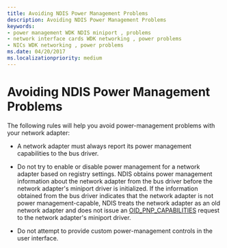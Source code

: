 ```yaml
---
title: Avoiding NDIS Power Management Problems
description: Avoiding NDIS Power Management Problems
keywords:
- power management WDK NDIS miniport , problems
- network interface cards WDK networking , power problems
- NICs WDK networking , power problems
ms.date: 04/20/2017
ms.localizationpriority: medium
---
```


# Avoiding NDIS Power Management Problems





The following rules will help you avoid power-management problems with your network adapter:

-   A network adapter must always report its power management capabilities to the bus driver.

-   Do not try to enable or disable power management for a network adapter based on registry settings. NDIS obtains power management information about the network adapter from the bus driver before the network adapter's miniport driver is initialized. If the information obtained from the bus driver indicates that the network adapter is not power management-capable, NDIS treats the network adapter as an old network adapter and does not issue an [OID\_PNP\_CAPABILITIES](./oid-pnp-capabilities.md) request to the network adapter's miniport driver.

-   Do not attempt to provide custom power-management controls in the user interface.

 

